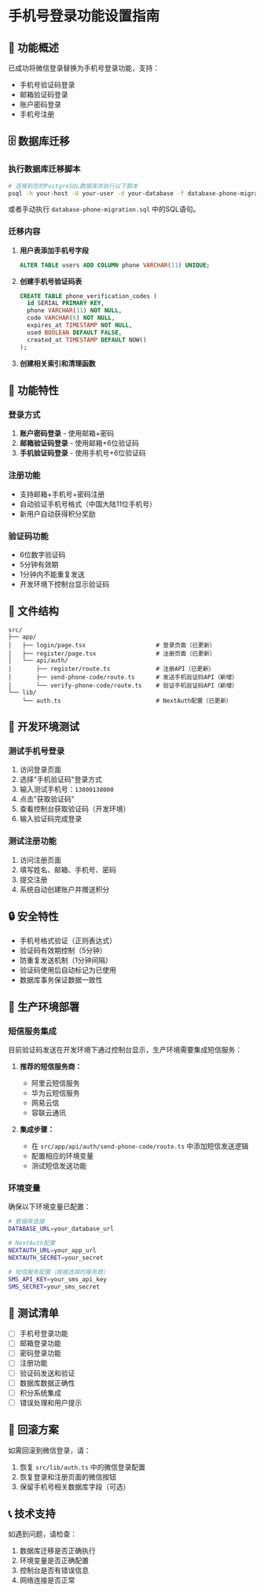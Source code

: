 # 手机号登录功能设置指南

## 📱 功能概述

已成功将微信登录替换为手机号登录功能，支持：
- 手机号验证码登录
- 邮箱验证码登录  
- 账户密码登录
- 手机号注册

## 🗄️ 数据库迁移

### 执行数据库迁移脚本

```bash
# 连接到您的PostgreSQL数据库并执行以下脚本
psql -h your-host -U your-user -d your-database -f database-phone-migration.sql
```

或者手动执行 `database-phone-migration.sql` 中的SQL语句。

### 迁移内容

1. **用户表添加手机号字段**
   ```sql
   ALTER TABLE users ADD COLUMN phone VARCHAR(11) UNIQUE;
   ```

2. **创建手机号验证码表**
   ```sql
   CREATE TABLE phone_verification_codes (
     id SERIAL PRIMARY KEY,
     phone VARCHAR(11) NOT NULL,
     code VARCHAR(6) NOT NULL,
     expires_at TIMESTAMP NOT NULL,
     used BOOLEAN DEFAULT FALSE,
     created_at TIMESTAMP DEFAULT NOW()
   );
   ```

3. **创建相关索引和清理函数**

## 🚀 功能特性

### 登录方式

1. **账户密码登录** - 使用邮箱+密码
2. **邮箱验证码登录** - 使用邮箱+6位验证码
3. **手机验证码登录** - 使用手机号+6位验证码

### 注册功能

- 支持邮箱+手机号+密码注册
- 自动验证手机号格式（中国大陆11位手机号）
- 新用户自动获得积分奖励

### 验证码功能

- 6位数字验证码
- 5分钟有效期
- 1分钟内不能重复发送
- 开发环境下控制台显示验证码

## 📁 文件结构

```
src/
├── app/
│   ├── login/page.tsx                    # 登录页面（已更新）
│   ├── register/page.tsx                 # 注册页面（已更新）
│   └── api/auth/
│       ├── register/route.ts             # 注册API（已更新）
│       ├── send-phone-code/route.ts      # 发送手机验证码API（新增）
│       └── verify-phone-code/route.ts    # 验证手机验证码API（新增）
└── lib/
    └── auth.ts                           # NextAuth配置（已更新）
```

## 🔧 开发环境测试

### 测试手机号登录

1. 访问登录页面
2. 选择"手机验证码"登录方式
3. 输入测试手机号：`13800138000`
4. 点击"获取验证码"
5. 查看控制台获取验证码（开发环境）
6. 输入验证码完成登录

### 测试注册功能

1. 访问注册页面
2. 填写姓名、邮箱、手机号、密码
3. 提交注册
4. 系统自动创建账户并赠送积分

## 🔒 安全特性

- 手机号格式验证（正则表达式）
- 验证码有效期控制（5分钟）
- 防重复发送机制（1分钟间隔）
- 验证码使用后自动标记为已使用
- 数据库事务保证数据一致性

## 📱 生产环境部署

### 短信服务集成

目前验证码发送在开发环境下通过控制台显示，生产环境需要集成短信服务：

1. **推荐的短信服务商：**
   - 阿里云短信服务
   - 华为云短信服务
   - 网易云信
   - 容联云通讯

2. **集成步骤：**
   - 在 `src/app/api/auth/send-phone-code/route.ts` 中添加短信发送逻辑
   - 配置相应的环境变量
   - 测试短信发送功能

### 环境变量

确保以下环境变量已配置：

```bash
# 数据库连接
DATABASE_URL=your_database_url

# NextAuth配置
NEXTAUTH_URL=your_app_url
NEXTAUTH_SECRET=your_secret

# 短信服务配置（根据选择的服务商）
SMS_API_KEY=your_sms_api_key
SMS_SECRET=your_sms_secret
```

## 🧪 测试清单

- [ ] 手机号登录功能
- [ ] 邮箱登录功能  
- [ ] 密码登录功能
- [ ] 注册功能
- [ ] 验证码发送和验证
- [ ] 数据库数据正确性
- [ ] 积分系统集成
- [ ] 错误处理和用户提示

## 🔄 回滚方案

如需回滚到微信登录，请：

1. 恢复 `src/lib/auth.ts` 中的微信登录配置
2. 恢复登录和注册页面的微信按钮
3. 保留手机号相关数据库字段（可选）

## 📞 技术支持

如遇到问题，请检查：
1. 数据库迁移是否正确执行
2. 环境变量是否正确配置
3. 控制台是否有错误信息
4. 网络连接是否正常
